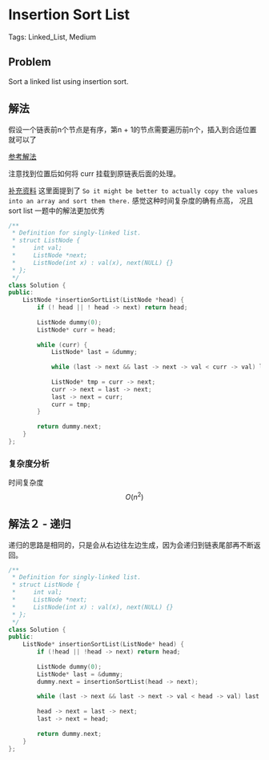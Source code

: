 # Insertion Sort List

Tags: Linked_List, Medium

## Problem

Sort a linked list using insertion sort.

## 解法

假设一个链表前n个节点是有序，第n + 1的节点需要遍历前n个，插入到合适位置就可以了

[参考解法](https://siddontang.gitbooks.io/leetcode-solution/content/linked_list/sort_list.html)

注意找到位置后如何将 curr 挂载到原链表后面的处理。

[补充资料](https://leetcode.com/problems/insertion-sort-list/discuss/46429) 这里面提到了 `So it might be better to actually copy the values into an array and sort them there.` 感觉这种时间复杂度的确有点高， 况且 sort list 一题中的解法更加优秀

```cpp
/**
 * Definition for singly-linked list.
 * struct ListNode {
 *     int val;
 *     ListNode *next;
 *     ListNode(int x) : val(x), next(NULL) {}
 * };
 */
class Solution {
public:
    ListNode *insertionSortList(ListNode *head) {
        if (! head || ! head -> next) return head;
        
        ListNode dummy(0);
        ListNode* curr = head;
        
        while (curr) {
            ListNode* last = &dummy;
            
            while (last -> next && last -> next -> val < curr -> val) last = last -> next;
            
            ListNode* tmp = curr -> next;
            curr -> next = last -> next;
            last -> next = curr;
            curr = tmp;
        }
        
        return dummy.next;
    }
};
```

### 复杂度分析

时间复杂度 $$O(n^2)$$

## 解法２ - 递归

递归的思路是相同的，只是会从右边往左边生成，因为会递归到链表尾部再不断返回。

```cpp
/**
 * Definition for singly-linked list.
 * struct ListNode {
 *     int val;
 *     ListNode *next;
 *     ListNode(int x) : val(x), next(NULL) {}
 * };
 */
class Solution {
public:
    ListNode* insertionSortList(ListNode* head) {
        if (!head || !head -> next) return head;
        
        ListNode dummy(0);
        ListNode* last = &dummy;
        dummy.next = insertionSortList(head -> next);
        
        while (last -> next && last -> next -> val < head -> val) last = last -> next;
        
        head -> next = last -> next;
        last -> next = head;
        
        return dummy.next;
    }
};

```